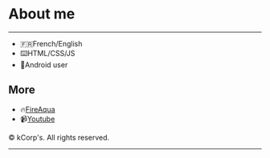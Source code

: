 
# About me

<hr>

- :fr:French/English
- :keyboard:HTML/CSS/JS 
- :robot:Android user
## More
* :fire:[FireAqua](https://kevfr8.github.io)
* :video_camera:[Youtube](https://www.youtube.com/channel/UCCPSET9zTIvoaK-WwoAe-Gw)

© kCorp's. All rights reserved.
<hr>
 
